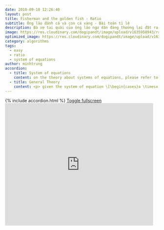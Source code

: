 ```yaml
---
date: 2010-09-10 12:26:40
layout: post
title: Fisherman and the golden fish - Ratio
subtitle: Ông lão đánh cá và con cá vàng - Bài toán tỉ lệ
description: Bà vợ tai quái của ông lão ngư dân đáng thương lại đặt ra những yêu cầu khó chịu. Hãy giúp ông lão nhé!
image: https://res.cloudinary.com/dogipandt/image/upload/v1635958943/ratio_izvaky.png
optimized_image: https://res.cloudinary.com/dogipandt/image/upload/v1635958943/ratio_izvaky.png
category: algorithms
tags:
  - easy
  - ratio
  - system of equations
author: minhtrung
accordion: 
  - title: System of equations
    content: on the theory about systems of equations, please refer to <a href="https://dmtrung14.github.io/mathinspiration/baitoantonghieu/"> this game </a>.
  - title: General Theory
    content: <p> given the system of equation \[\begin{cases}a \timesx + b\times y=c \tag \\ \frac{x}{y}=d \tag \end{cases}\], then from (2), we have \(x=\frac{d}{y}\). Swap \(x\) for \(\frac{d}{y}\) in (1), we have a quadratic equation of variable y. <p> Now if you are primary schooler and have not been able to solve quadratic equations, then the given \(d\) should also be rational and \(d=\frac{e}{f}\). Then, in (1), swap \(x\) for \(ez\), \(y\) for \(fz\). We shall have an easy equation for variable z. <br> Remember to find \(x\) and \(y\), don't stop after you find \(z\)!   
---
```

<head>
  <meta charset="utf-8">
  <meta name="viewport" content="width=device-width">
  <title>MathJax example</title>
  <script src="https://polyfill.io/v3/polyfill.min.js?features=es6"></script>
  <script id="MathJax-script" async
          src="https://cdn.jsdelivr.net/npm/mathjax@3/es5/tex-mml-chtml.js">
  </script>
</head>
{% include accordion.html %}
<a href= "https://scratch.mit.edu/projects/575171861/fullscreen/">Toggle fullscreen </a>
<iframe src="https://scratch.mit.edu/projects/575171861/embed" allowtransparency="true" width="485" height="402" frameborder="0" scrolling="no" allowfullscreen></iframe>
